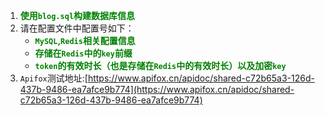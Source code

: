 1. <b style="color:green">使用`blog.sql`构建数据库信息</b>
2. 请在配置文件中配置号如下：
   * <b style="color:green">`MySQL`,`Redis`相关配置信息</b>
   * <b style="color:green">存储在`Redis`中的`key`前缀</b>
   * <b style="color:green">`token`的有效时长（也是存储在`Redis`中的有效时长）以及加密`key`</b>
3. `Apifox`测试地址:[https://www.apifox.cn/apidoc/shared-c72b65a3-126d-437b-9486-ea7afce9b774](https://www.apifox.cn/apidoc/shared-c72b65a3-126d-437b-9486-ea7afce9b774)